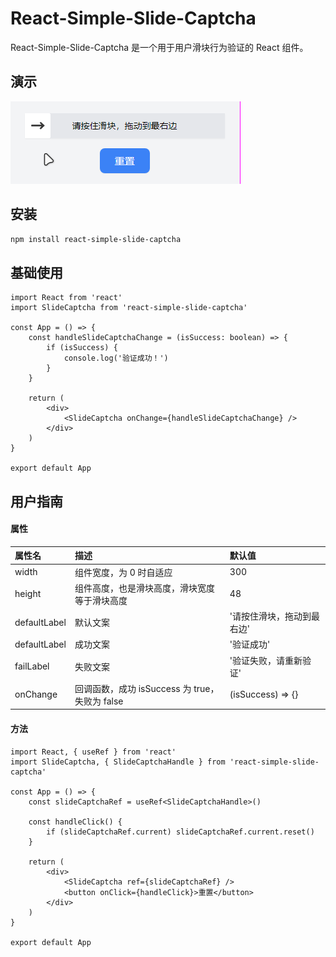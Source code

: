 # React-Simple-Slide-Captcha

React-Simple-Slide-Captcha 是一个用于用户滑块行为验证的 React 组件。

## 演示

![image](demo.gif)

## 安装

```bash
npm install react-simple-slide-captcha
```

## 基础使用

```tsx
import React from 'react'
import SlideCaptcha from 'react-simple-slide-captcha'

const App = () => {
    const handleSlideCaptchaChange = (isSuccess: boolean) => {
        if (isSuccess) {
            console.log('验证成功！')
        }
    }

    return (
        <div>
            <SlideCaptcha onChange={handleSlideCaptchaChange} />
        </div>
    )
}

export default App
```

## 用户指南

#### 属性

| 属性名       | 描述                                           | 默认值                     |
| :----------- | :--------------------------------------------- | :------------------------- |
| width        | 组件宽度，为 0 时自适应                        | 300                        |
| height       | 组件高度，也是滑块高度，滑块宽度等于滑块高度   | 48                         |
| defaultLabel | 默认文案                                       | '请按住滑块，拖动到最右边' |
| defaultLabel | 成功文案                                       | '验证成功'                 |
| failLabel    | 失败文案                                       | '验证失败，请重新验证'     |
| onChange     | 回调函数，成功 isSuccess 为 true，失败为 false | (isSuccess) => {}          |

#### 方法

```tsx
import React, { useRef } from 'react'
import SlideCaptcha, { SlideCaptchaHandle } from 'react-simple-slide-captcha'

const App = () => {
    const slideCaptchaRef = useRef<SlideCaptchaHandle>()

    const handleClick() {
        if (slideCaptchaRef.current) slideCaptchaRef.current.reset()
    }

    return (
        <div>
            <SlideCaptcha ref={slideCaptchaRef} />
            <button onClick={handleClick}>重置</button>
        </div>
    )
}

export default App
```

